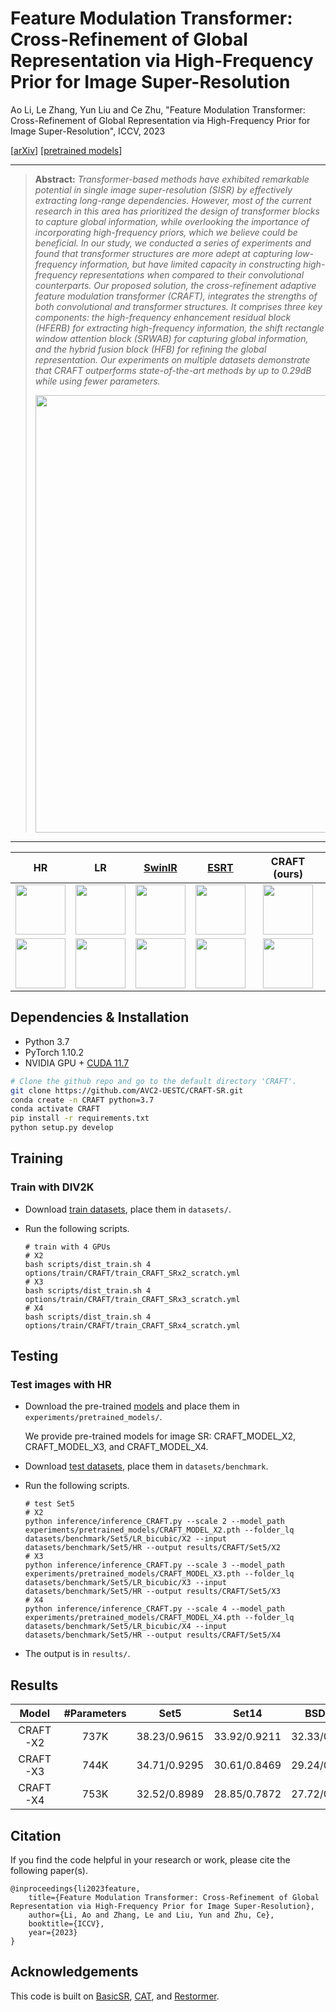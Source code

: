 # Feature Modulation Transformer: Cross-Refinement of Global Representation via High-Frequency Prior for Image Super-Resolution

Ao Li, Le Zhang, Yun Liu and Ce Zhu, "Feature Modulation Transformer: Cross-Refinement of Global Representation via High-Frequency Prior for Image Super-Resolution", ICCV, 2023

[[arXiv](https://arxiv.org/abs/2308.05022)] [[pretrained models](https://drive.google.com/file/d/13wAmc93BPeBUBQ24zUZOuUpdBFG2aAY5/view?usp=sharing)]

---

> **Abstract:** *Transformer-based methods have exhibited remarkable potential in single image super-resolution (SISR) by effectively extracting long-range dependencies. However, most of the current research in this area has prioritized the design of transformer blocks to capture global information, while overlooking the importance of incorporating high-frequency priors, which we believe could be beneficial. In our study, we conducted a series of experiments and found that transformer structures are more adept at capturing low-frequency information, but have limited capacity in constructing high-frequency representations when compared to their convolutional counterparts. Our proposed solution, the cross-refinement adaptive feature modulation transformer (CRAFT), integrates the strengths of both convolutional and transformer structures. It comprises three key components: the high-frequency enhancement residual block (HFERB) for extracting high-frequency information, the shift rectangle window attention block (SRWAB) for capturing global information, and the hybrid fusion block (HFB) for refining the global representation. Our experiments on multiple datasets demonstrate that CRAFT outperforms state-of-the-art methods by up to 0.29dB while using fewer parameters.*
>
> <p align="center">
> <img width="700" src="figs/CRAFT.png">
> </p>

---

|                      HR                      |                        LR                         | [SwinIR](https://github.com/JingyunLiang/SwinIR) |  [ESRT](https://github.com/luissen/ESRT)  |                  CRAFT (ours)                   |
| :------------------------------------------: | :-----------------------------------------------: | :----------------------------------------------: | :-------------------------------------------: | :-------------------------------------------: |
| <img src="figs/img012_HR.png" height=80> | <img src="figs/img012_LR.png" height=80> | <img src="figs/img012_SWINIR.png" height=80> | <img src="figs/img012_ESRT.png" height=80> | <img src="figs/img012_CRAFT.png" height=80> |
| <img src="figs/YumeiroCooking_HR.png" height=80> | <img src="figs/YumeiroCooking_LR.png" height=80> | <img src="figs/YumeiroCooking_SWINIR.png" height=80> | <img src="figs/YumeiroCooking_ESRT.png" height=80> | <img src="figs/YumeiroCooking_CRAFT.png" height=80> |

## Dependencies & Installation

- Python 3.7
- PyTorch 1.10.2
- NVIDIA GPU + [CUDA 11.7](https://developer.nvidia.com/cuda-downloads)

```bash
# Clone the github repo and go to the default directory 'CRAFT'.
git clone https://github.com/AVC2-UESTC/CRAFT-SR.git
conda create -n CRAFT python=3.7
conda activate CRAFT
pip install -r requirements.txt
python setup.py develop
```

## Training

### Train with DIV2K

- Download [train datasets](https://cv.snu.ac.kr/research/EDSR/DIV2K.tar), place them in `datasets/`.

- Run the following scripts.

  ```shell
  # train with 4 GPUs
  # X2 
  bash scripts/dist_train.sh 4 options/train/CRAFT/train_CRAFT_SRx2_scratch.yml 
  # X3
  bash scripts/dist_train.sh 4 options/train/CRAFT/train_CRAFT_SRx3_scratch.yml 
  # X4
  bash scripts/dist_train.sh 4 options/train/CRAFT/train_CRAFT_SRx4_scratch.yml 
  ```

## Testing

### Test images with HR

- Download the pre-trained [models](https://drive.google.com/file/d/13wAmc93BPeBUBQ24zUZOuUpdBFG2aAY5/view?usp=sharing) and place them in `experiments/pretrained_models/`.

  We provide pre-trained models for image SR: CRAFT_MODEL_X2, CRAFT_MODEL_X3, and CRAFT_MODEL_X4.

- Download [test datasets](https://drive.google.com/drive/folders/1BtRY2CfpXfgkzabwDmrJaKl1LcIfdsQu?usp=sharing), place them in `datasets/benchmark`.

- Run the following scripts.

  ```shell
  # test Set5 
  # X2 
  python inference/inference_CRAFT.py --scale 2 --model_path experiments/pretrained_models/CRAFT_MODEL_X2.pth --folder_lq datasets/benchmark/Set5/LR_bicubic/X2 --input datasets/benchmark/Set5/HR --output results/CRAFT/Set5/X2
  # X3
  python inference/inference_CRAFT.py --scale 3 --model_path experiments/pretrained_models/CRAFT_MODEL_X3.pth --folder_lq datasets/benchmark/Set5/LR_bicubic/X3 --input datasets/benchmark/Set5/HR --output results/CRAFT/Set5/X3
  # X4
  python inference/inference_CRAFT.py --scale 4 --model_path experiments/pretrained_models/CRAFT_MODEL_X4.pth --folder_lq datasets/benchmark/Set5/LR_bicubic/X4 --input datasets/benchmark/Set5/HR --output results/CRAFT/Set5/X4
  ```
- The output is in `results/`.


## Results

| Model         | #Parameters | Set5         | Set14        | BSD100        | Urban100      | Manga109     |
|:-------------:|:-----------:|:------------:|:------------:|:-------------:|:-------------:|:------------:|
|CRAFT-X2       | 737K        | 38.23/0.9615 |33.92/0.9211  |32.33/0.9016   |32.86/0.9343   |39.39/0.9786  |
|CRAFT-X3       | 744K        | 34.71/0.9295 |30.61/0.8469  |29.24/0.8093   |28.77/0.8635   |34.29/0.9491  |
|CRAFT-X4       | 753K        | 32.52/0.8989 |28.85/0.7872  |27.72/0.7418   |26.56/0.7995   |31.18/0.9168  |

## Citation

If you find the code helpful in your research or work, please cite the following paper(s).

```
@inproceedings{li2023feature,
    title={Feature Modulation Transformer: Cross-Refinement of Global Representation via High-Frequency Prior for Image Super-Resolution},
    author={Li, Ao and Zhang, Le and Liu, Yun and Zhu, Ce},
    booktitle={ICCV},
    year={2023}
}
```

## Acknowledgements

This code is built on  [BasicSR](https://github.com/XPixelGroup/BasicSR), [CAT](https://github.com/zhengchen1999/CAT), and [Restormer](https://github.com/swz30/Restormer).